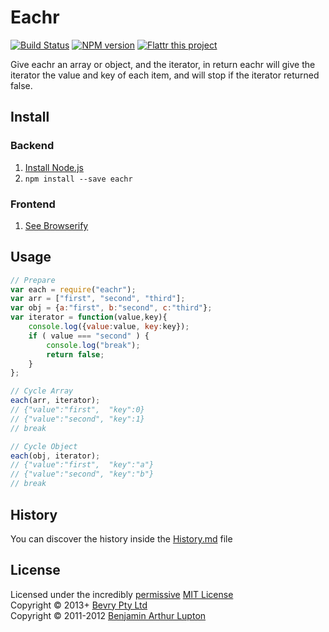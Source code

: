 # Eachr

[![Build Status](https://secure.travis-ci.org/eachr/eachr.png?branch=master)](http://travis-ci.org/bevry/eachr)
[![NPM version](https://badge.fury.io/js/eachr.png)](https://npmjs.org/package/eachr)
[![Flattr this project](https://raw.github.com/balupton/flattr-buttons/master/badge-89x18.gif)](http://flattr.com/thing/344188/balupton-on-Flattr)

Give eachr an array or object, and the iterator, in return eachr will give the iterator the value and key of each item, and will stop if the iterator returned false.



## Install

### Backend

1. [Install Node.js](http://bevry.me/node/install)
2. `npm install --save eachr`

### Frontend

1. [See Browserify](http://browserify.org)



## Usage

``` javascript
// Prepare
var each = require("eachr");
var arr = ["first", "second", "third"];
var obj = {a:"first", b:"second", c:"third"};
var iterator = function(value,key){
	console.log({value:value, key:key});
	if ( value === "second" ) {
		console.log("break");
		return false;
	}
};

// Cycle Array
each(arr, iterator);
// {"value":"first",  "key":0}
// {"value":"second", "key":1}
// break

// Cycle Object
each(obj, iterator);
// {"value":"first",  "key":"a"}
// {"value":"second", "key":"b"}
// break
```



## History
You can discover the history inside the [History.md](https://github.com/bevry/eachr/blob/master/History.md#files) file



## License
Licensed under the incredibly [permissive](http://en.wikipedia.org/wiki/Permissive_free_software_licence) [MIT License](http://creativecommons.org/licenses/MIT/)
<br/>Copyright © 2013+ [Bevry Pty Ltd](http://bevry.me)
<br/>Copyright © 2011-2012 [Benjamin Arthur Lupton](http://balupton.com)
